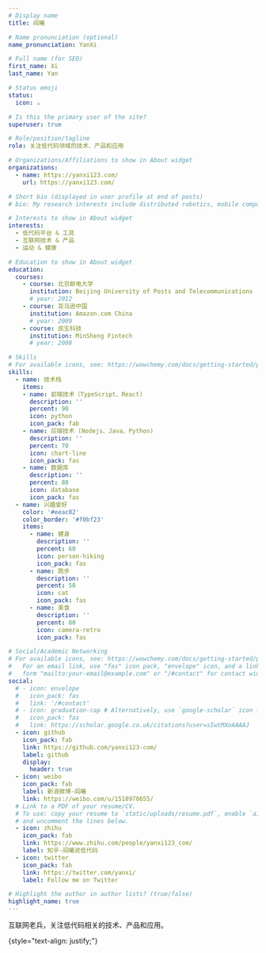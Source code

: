 ```yaml
---
# Display name
title: 阎曦

# Name pronunciation (optional)
name_pronunciation: YanXi

# Full name (for SEO)
first_name: Xi
last_name: Yan

# Status emoji
status:
  icon: ☕️

# Is this the primary user of the site?
superuser: true

# Role/position/tagline
role: 关注低代码领域的技术、产品和应用

# Organizations/Affiliations to show in About widget
organizations:
  - name: https://yanxi123.com/
    url: https://yanxi123.com/

# Short bio (displayed in user profile at end of posts)
# bio: My research interests include distributed robotics, mobile computing and programmable matter.

# Interests to show in About widget
interests:
  - 低代码平台 & 工具
  - 互联网技术 & 产品
  - 运动 & 健康

# Education to show in About widget
education:
  courses:
    - course: 北京邮电大学
      institution: Beijing University of Posts and Telecommunications
      # year: 2012
    - course: 亚马逊中国
      institution: Amazon.com China
      # year: 2009
    - course: 民生科技
      institution: MinSheng Fintech
      # year: 2008

# Skills
# For available icons, see: https://wowchemy.com/docs/getting-started/page-builder/#icons
skills:
  - name: 技术栈
    items:
    - name: 前端技术（TypeScript、React)
      description: ''
      percent: 90
      icon: python
      icon_pack: fab
    - name: 后端技术 (Nodejs、Java、Python)
      description: ''
      percent: 70
      icon: chart-line
      icon_pack: fas
    - name: 数据库
      description: ''
      percent: 80
      icon: database
      icon_pack: fas
  - name: 兴趣爱好
    color: '#eeac02'
    color_border: '#f0bf23'
    items:
      - name: 健身
        description: ''
        percent: 60
        icon: person-hiking
        icon_pack: fas
      - name: 跑步
        description: ''
        percent: 50
        icon: cat
        icon_pack: fas
      - name: 美食
        description: ''
        percent: 80
        icon: camera-retro
        icon_pack: fas

# Social/Academic Networking
# For available icons, see: https://wowchemy.com/docs/getting-started/page-builder/#icons
#   For an email link, use "fas" icon pack, "envelope" icon, and a link in the
#   form "mailto:your-email@example.com" or "/#contact" for contact widget.
social:
  # - icon: envelope
  #   icon_pack: fas
  #   link: '/#contact'
  # - icon: graduation-cap # Alternatively, use `google-scholar` icon from `ai` icon pack
  #   icon_pack: fas
  #   link: https://scholar.google.co.uk/citations?user=sIwtMXoAAAAJ
  - icon: github
    icon_pack: fab
    link: https://github.com/yanxi123-com/
    label: github
    display:
      header: true
  - icon: weibo
    icon_pack: fab
    label: 新浪微博-阎曦
    link: https://weibo.com/u/1518970655/
  # Link to a PDF of your resume/CV.
  # To use: copy your resume to `static/uploads/resume.pdf`, enable `ai` icons in `params.yaml`,
  # and uncomment the lines below.
  - icon: zhihu
    icon_pack: fab
    link: https://www.zhihu.com/people/yanxi123_com/
    label: 知乎-阎曦说低代码
  - icon: twitter
    icon_pack: fab
    link: https://twitter.com/yanxi/
    label: Follow me on Twitter

# Highlight the author in author lists? (true/false)
highlight_name: true
---
```


互联网老兵，关注低代码相关的技术、产品和应用。

{style="text-align: justify;"}
